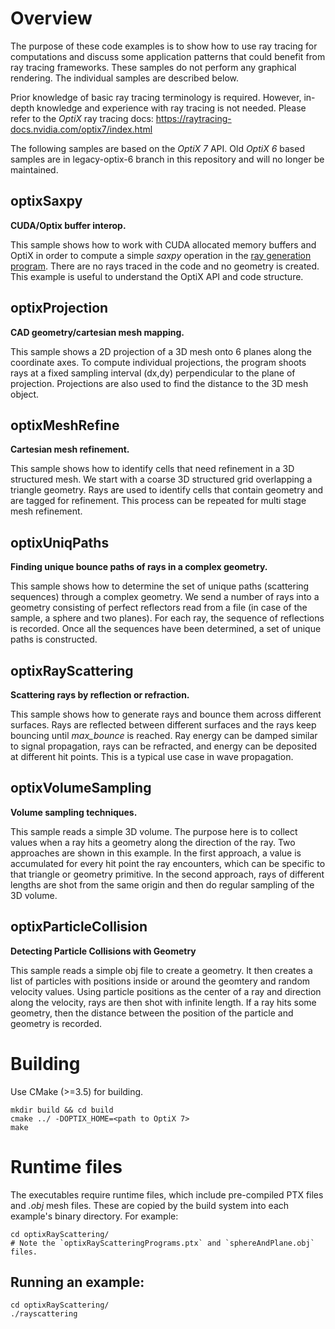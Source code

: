 # Overview
The purpose of these code examples is to show how to use ray tracing for computations and discuss some application patterns that could benefit from ray tracing frameworks. These samples do not perform any graphical rendering. The individual samples are described below.

Prior knowledge of basic ray tracing terminology is required. However, in-depth knowledge and experience with ray tracing is not needed.
Please refer to the *OptiX* ray tracing docs: https://raytracing-docs.nvidia.com/optix7/index.html

The following samples are based on the *OptiX 7* API. Old *OptiX 6* based samples are in legacy-optix-6 branch in this repository and will no longer be maintained.

## optixSaxpy ##
**CUDA/Optix buffer interop.**

This sample shows how to work with CUDA allocated memory buffers and OptiX in order to compute a simple *saxpy* operation in the [ray generation program](https://raytracing-docs.nvidia.com/optix6/guide_6_5/index.html#programs#ray-generation-programs). There are no rays traced in the code and no geometry is created. This example is useful to understand the OptiX API and code structure.

## optixProjection ##
**CAD geometry/cartesian mesh mapping.**

This sample shows a 2D projection of a 3D mesh onto 6 planes along the coordinate axes. To compute individual projections, the program shoots rays at a fixed sampling interval (dx,dy) perpendicular to the plane of projection. Projections are also used to find the distance to the 3D mesh object.

## optixMeshRefine ##
**Cartesian mesh refinement.**

This sample shows how to identify cells that need refinement in a 3D structured mesh. We start with a coarse 3D structured grid overlapping a triangle geometry. Rays are used to identify cells that contain geometry and are tagged for refinement. This process can be repeated for multi stage mesh refinement.

## optixUniqPaths ##
**Finding unique bounce paths of rays in a complex geometry.**

This sample shows how to determine the set of unique paths (scattering sequences) through a complex geometry. We send a number of rays into a geometry consisting of perfect reflectors read from a file (in case of the sample, a sphere and two planes). For each ray, the sequence of reflections is recorded. Once all the sequences have been determined, a set of unique paths is constructed. 


## optixRayScattering ##
**Scattering rays by reflection or refraction.**

This sample shows how to generate rays and bounce them across different surfaces. Rays are reflected between different surfaces and the rays keep bouncing until *max_bounce* is reached. Ray energy can be damped similar to signal propagation, rays can be refracted, and energy can be deposited at different hit points. This is a typical use case in wave propagation.

## optixVolumeSampling ##
**Volume sampling techniques.**

This sample reads a simple 3D volume. The purpose here is to collect values when a ray hits a geometry along the direction of the ray. Two approaches are shown in this example. In the first approach, a value is accumulated for every hit point the ray encounters, which can be specific to that triangle or geometry primitive. In the second approach, rays of different lengths are shot from the same origin and then do regular sampling of the 3D volume.

## optixParticleCollision ##
**Detecting Particle Collisions with Geometry**

This sample reads a simple obj file to create a geometry. It then creates a list of particles with positions inside or around the geomtery and random velocity values. Using particle positions as the center of a ray and direction along the velocity, rays are then shot with infinite length. If a ray hits some geometry, then the distance between the position of the particle and geometry is recorded.

# Building

Use CMake (>=3.5) for building. 

```
mkdir build && cd build
cmake ../ -DOPTIX_HOME=<path to OptiX 7>
make
```

# Runtime files

The executables require runtime files, which include pre-compiled PTX files and *.obj* mesh files. These are copied by the build system into each example's binary directory. For example:

```
cd optixRayScattering/
# Note the `optixRayScatteringPrograms.ptx` and `sphereAndPlane.obj` files. 
```


## Running an example:

```
cd optixRayScattering/
./rayscattering
```
